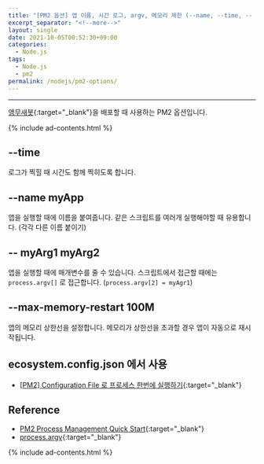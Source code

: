 ```yaml
---
title: "[PM2 옵션] 앱 이름, 시간 로그, argv, 메모리 제한 (--name, --time, -- , --max-memory-restart)"
excerpt_separator: "<!--more-->"
layout: single
date: 2021-10-05T00:52:30+09:00
categories:
  - Node.js
tags:
  - Node.js
  - pm2
permalink: /nodejs/pm2-options/
---
```

---

[앵무새봇](https://koreanbots.dev/bots/795333228662751253){:target="_blank"}을 배포할 때 사용하는 PM2 옵션입니다.

<!--more-->
{% include ad-contents.html %}

## --time
로그가 찍힐 때 시간도 함께 찍히도록 합니다.

## --name myApp
앱을 실행할 때에 이름을 붙여줍니다. 같은 스크립트를 여러개 실행해야할 때 유용합니다. (각각 다른 이름 붙이기)

## -- myArg1 myArg2
앱을 실행할 때에 매개변수를 줄 수 있습니다. 스크립트에서 접근할 때에는 `process.argv[]` 로 접근합니다. (`process.argv[2] = myAgr1`)

## --max-memory-restart 100M
앱의 메모리 상한선을 설정합니다. 메모리가 상한선을 초과할 경우 앱이 자동으로 재시작됩니다.

## ecosystem.config.json 에서 사용
* [[PM2] Configuration File 로 프로세스 한번에 실행하기](/nodejs/pm2-options/){:target="_blank"}

## Reference
* [PM2 Process Management Quick Start](https://pm2.keymetrics.io/docs/usage/quick-start/){:target="_blank"}
* [process.argv](https://nodejs.org/docs/latest/api/process.html#process_process_argv){:target="_blank"}

{% include ad-contents.html %}